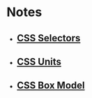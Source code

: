 # Notes

- ## [CSS Selectors](README/selectors.md)
- ## [CSS Units](README/units.md)
- ## [CSS Box Model](README/box-model.md)
